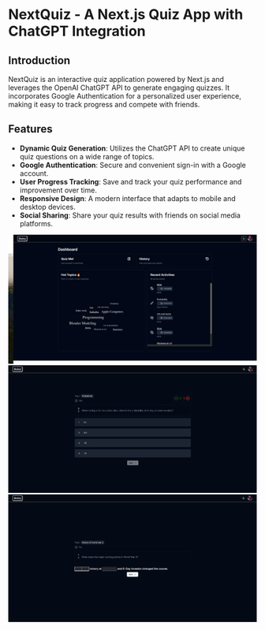 # NextQuiz - A Next.js Quiz App with ChatGPT Integration

## Introduction
NextQuiz is an interactive quiz application powered by Next.js and leverages the OpenAI ChatGPT API to generate engaging quizzes. It incorporates Google Authentication for a personalized user experience, making it easy to track progress and compete with friends.

## Features
- **Dynamic Quiz Generation**: Utilizes the ChatGPT API to create unique quiz questions on a wide range of topics.
- **Google Authentication**: Secure and convenient sign-in with a Google account.
- **User Progress Tracking**: Save and track your quiz performance and improvement over time.
- **Responsive Design**: A modern interface that adapts to mobile and desktop devices.
- **Social Sharing**: Share your quiz results with friends on social media platforms.


![](images/main.png)
![](images/game1.png)
![](images/game2.png)
